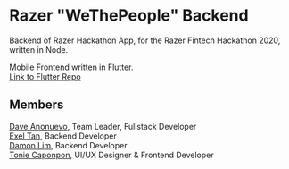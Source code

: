 # Razer "WeThePeople" Backend
Backend of Razer Hackathon App, for the Razer Fintech Hackathon 2020, written in Node.

Mobile Frontend written in Flutter.
<br>[Link to Flutter Repo]()

## Members
[Dave Anonuevo](https://www.linkedin.com/in/daveanonuevo/), Team Leader, Fullstack Developer
<br>[Exel Tan](https://www.linkedin.com/in/exeltan/), Backend Developer
<br>[Damon Lim](https://www.linkedin.com/in/damon-lim-2ab09a16a/), Backend Developer
<br>[Tonie Caponpon](https://www.instagram.com/tonieenriquez/), UI/UX Designer & Frontend Developer
